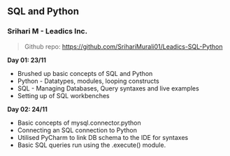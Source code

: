 ## SQL and Python
### Srihari M - Leadics Inc.

> Github repo: https://github.com/SrihariMurali01/Leadics-SQL-Python

**Day 01: 23/11**

* Brushed up basic concepts of SQL and Python
* Python - Datatypes, modules, looping constructs
* SQL - Managing Databases, Query syntaxes and live examples
* Setting up of SQL workbenches

**Day 02: 24/11**

* Basic concepts of mysql.connector.python
* Connecting an SQL connection to Python
* Utilised PyCharm to link DB schema to the IDE for syntaxes
* Basic SQL queries run using the .execute() module.
